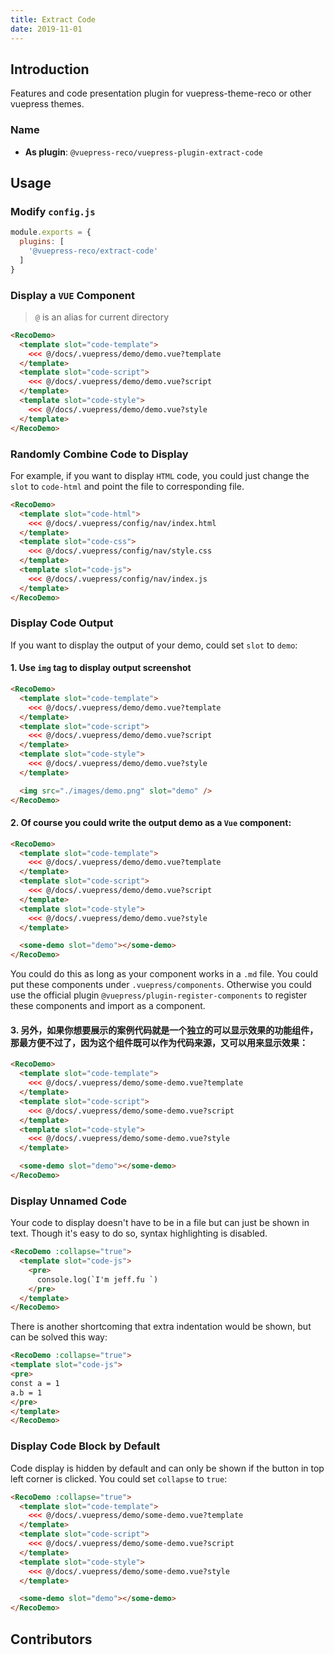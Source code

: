 ```yaml
---
title: Extract Code
date: 2019-11-01
---
```


## Introduction <GitHubLink repo="vuepress-reco/vuepress-plugin-extract-code/"/>

Features and code presentation plugin for vuepress-theme-reco or other vuepress themes.

<RecoDemo :collapse="true">
  <template slot="code-template">
    <<< @/docs/.vuepress/demo/extract-code.vue?template
  </template>
  <template slot="code-script">
    <<< @/docs/.vuepress/demo/extract-code.vue?script
  </template>
  <template slot="code-style">
    <<< @/docs/.vuepress/demo/extract-code.vue?style
  </template>
  <extract-code slot="demo"></extract-code>
</RecoDemo>

### Name

- **As plugin**: `@vuepress-reco/vuepress-plugin-extract-code`

## Usage

### Modify `config.js`

```js
module.exports = {
  plugins: [
    '@vuepress-reco/extract-code'
  ]
}
```

### Display a `VUE` Component

> `@` is an alias for current directory

```html
<RecoDemo>
  <template slot="code-template">
    <<< @/docs/.vuepress/demo/demo.vue?template
  </template>
  <template slot="code-script">
    <<< @/docs/.vuepress/demo/demo.vue?script
  </template>
  <template slot="code-style">
    <<< @/docs/.vuepress/demo/demo.vue?style
  </template>
</RecoDemo>
```

### Randomly Combine Code to Display

For example, if you want to display `HTML` code, you could just change the `slot` to `code-html` and point the file to corresponding file.

```html
<RecoDemo>
  <template slot="code-html">
    <<< @/docs/.vuepress/config/nav/index.html
  </template>
  <template slot="code-css">
    <<< @/docs/.vuepress/config/nav/style.css
  </template>
  <template slot="code-js">
    <<< @/docs/.vuepress/config/nav/index.js
  </template>
</RecoDemo>
```

### Display Code Output

If you want to display the output of your demo, could set `slot` to `demo`:

#### 1. Use `img` tag to display output screenshot

  ```html
  <RecoDemo>
    <template slot="code-template">
      <<< @/docs/.vuepress/demo/demo.vue?template
    </template>
    <template slot="code-script">
      <<< @/docs/.vuepress/demo/demo.vue?script
    </template>
    <template slot="code-style">
      <<< @/docs/.vuepress/demo/demo.vue?style
    </template>

    <img src="./images/demo.png" slot="demo" />
  </RecoDemo>
  ```

#### 2. Of course you could write the output demo as a `Vue` component:

```html
<RecoDemo>
  <template slot="code-template">
    <<< @/docs/.vuepress/demo/demo.vue?template
  </template>
  <template slot="code-script">
    <<< @/docs/.vuepress/demo/demo.vue?script
  </template>
  <template slot="code-style">
    <<< @/docs/.vuepress/demo/demo.vue?style
  </template>

  <some-demo slot="demo"></some-demo>
</RecoDemo>
```

You could do this as long as your component works in a `.md` file. You could put these components under `.vuepress/components`. Otherwise you could use the official plugin `@vuepress/plugin-register-components` to register these components and import as a component.

#### 3. 另外，如果你想要展示的案例代码就是一个独立的可以显示效果的功能组件，那最方便不过了，因为这个组件既可以作为代码来源，又可以用来显示效果：

```html
<RecoDemo>
  <template slot="code-template">
    <<< @/docs/.vuepress/demo/some-demo.vue?template
  </template>
  <template slot="code-script">
    <<< @/docs/.vuepress/demo/some-demo.vue?script
  </template>
  <template slot="code-style">
    <<< @/docs/.vuepress/demo/some-demo.vue?style
  </template>

  <some-demo slot="demo"></some-demo>
</RecoDemo>
```

### Display Unnamed Code

Your code to display doesn't have to be in a file but can just be shown in text. Though it's easy to do so, syntax highlighting is disabled.

```html
<RecoDemo :collapse="true">
  <template slot="code-js">
    <pre>
      console.log(`I'm jeff.fu `)
    </pre>
  </template>
</RecoDemo>
```

There is another shortcoming that extra indentation would be shown, but can be solved this way:

```html
<RecoDemo :collapse="true">
<template slot="code-js">
<pre>
const a = 1
a.b = 1
</pre>
</template>
</RecoDemo>
```

### Display Code Block by Default

Code display is hidden by default and can only be shown if the button in top left corner is clicked. You could set `collapse` to `true`:

```html
<RecoDemo :collapse="true">
  <template slot="code-template">
    <<< @/docs/.vuepress/demo/some-demo.vue?template
  </template>
  <template slot="code-script">
    <<< @/docs/.vuepress/demo/some-demo.vue?script
  </template>
  <template slot="code-style">
    <<< @/docs/.vuepress/demo/some-demo.vue?style
  </template>

  <some-demo slot="demo"></some-demo>
</RecoDemo>
```

## Contributors

<Contributors user="vuepress-reco" repo="vuepress-plugin-extract-code"></Contributors>
